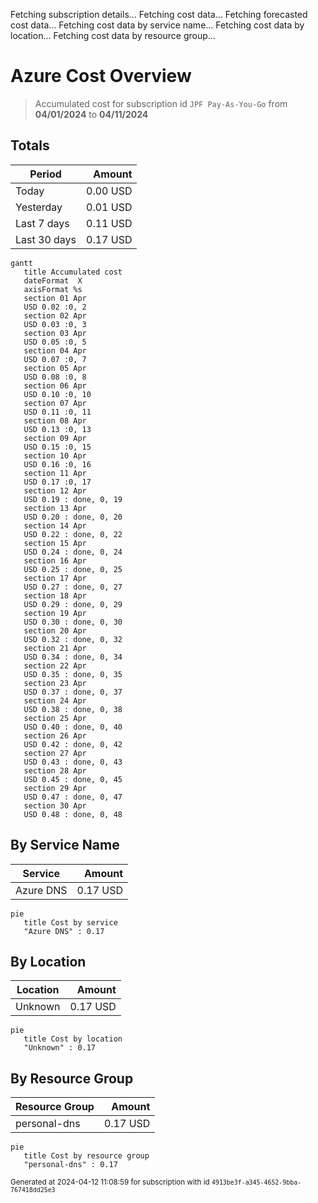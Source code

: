 Fetching subscription details...
Fetching cost data...
Fetching forecasted cost data...
Fetching cost data by service name...
Fetching cost data by location...
Fetching cost data by resource group...
# Azure Cost Overview

> Accumulated cost for subscription id `JPF Pay-As-You-Go` from **04/01/2024** to **04/11/2024**

## Totals

|Period|Amount|
|---|---:|
|Today|0.00 USD|
|Yesterday|0.01 USD|
|Last 7 days|0.11 USD|
|Last 30 days|0.17 USD|

```mermaid
gantt
   title Accumulated cost
   dateFormat  X
   axisFormat %s
   section 01 Apr
   USD 0.02 :0, 2
   section 02 Apr
   USD 0.03 :0, 3
   section 03 Apr
   USD 0.05 :0, 5
   section 04 Apr
   USD 0.07 :0, 7
   section 05 Apr
   USD 0.08 :0, 8
   section 06 Apr
   USD 0.10 :0, 10
   section 07 Apr
   USD 0.11 :0, 11
   section 08 Apr
   USD 0.13 :0, 13
   section 09 Apr
   USD 0.15 :0, 15
   section 10 Apr
   USD 0.16 :0, 16
   section 11 Apr
   USD 0.17 :0, 17
   section 12 Apr
   USD 0.19 : done, 0, 19
   section 13 Apr
   USD 0.20 : done, 0, 20
   section 14 Apr
   USD 0.22 : done, 0, 22
   section 15 Apr
   USD 0.24 : done, 0, 24
   section 16 Apr
   USD 0.25 : done, 0, 25
   section 17 Apr
   USD 0.27 : done, 0, 27
   section 18 Apr
   USD 0.29 : done, 0, 29
   section 19 Apr
   USD 0.30 : done, 0, 30
   section 20 Apr
   USD 0.32 : done, 0, 32
   section 21 Apr
   USD 0.34 : done, 0, 34
   section 22 Apr
   USD 0.35 : done, 0, 35
   section 23 Apr
   USD 0.37 : done, 0, 37
   section 24 Apr
   USD 0.38 : done, 0, 38
   section 25 Apr
   USD 0.40 : done, 0, 40
   section 26 Apr
   USD 0.42 : done, 0, 42
   section 27 Apr
   USD 0.43 : done, 0, 43
   section 28 Apr
   USD 0.45 : done, 0, 45
   section 29 Apr
   USD 0.47 : done, 0, 47
   section 30 Apr
   USD 0.48 : done, 0, 48
```

## By Service Name

|Service|Amount|
|---|---:|
|Azure DNS|0.17 USD|

```mermaid
pie
   title Cost by service
   "Azure DNS" : 0.17
```

## By Location

|Location|Amount|
|---|---:|
|Unknown|0.17 USD|

```mermaid
pie
   title Cost by location
   "Unknown" : 0.17
```

## By Resource Group

|Resource Group|Amount|
|---|---:|
|personal-dns|0.17 USD|

```mermaid
pie
   title Cost by resource group
   "personal-dns" : 0.17
```

<sup>Generated at 2024-04-12 11:08:59 for subscription with id `4913be3f-a345-4652-9bba-767418dd25e3`</sup>
